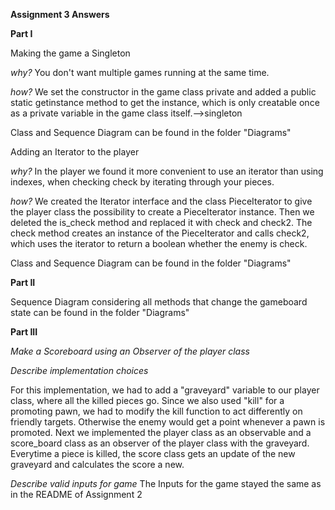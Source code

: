 **Assignment 3 Answers**

**Part I**

Making the game a Singleton

_why?_
You don't want multiple games running at the same time.

_how?_
We set the constructor in the game class private and added a public static getinstance method to get the instance,
which is only creatable once as a private variable in the game class itself.-->singleton

Class and Sequence Diagram can be found in the folder "Diagrams"

Adding an Iterator to the player

_why?_
In the player we found it more convenient to use an iterator than using indexes, when checking check by iterating through your pieces.

_how?_
We created the Iterator interface and the class PieceIterator to give the player class the possibility to create a PieceIterator instance.
Then we deleted the is_check method and replaced it with check and check2. The check method creates an instance of the PieceIterator and 
calls check2, which uses the iterator to return a boolean whether the enemy is check.

Class and Sequence Diagram can be found in the folder "Diagrams"

**Part II**

Sequence Diagram considering all methods that change the gameboard state can be found in the folder "Diagrams"

**Part III**

_Make a Scoreboard using an Observer of the player class_

_Describe implementation choices_

For this implementation, we had to add a "graveyard" variable to our player class, where all the killed pieces go.
Since we also used "kill" for a promoting pawn, we had to modify the kill function to act differently on friendly targets.
Otherwise the enemy would get a point whenever a pawn is promoted.
Next we implemented the player class as an observable and a score_board class as an observer of the player class with the graveyard.
Everytime a piece is killed, the score class gets an update of the new graveyard and calculates the score a new.


_Describe valid inputs for game_
The Inputs for the game stayed the same as in the README of Assignment 2